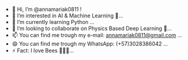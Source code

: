 - 👋 Hi, I’m @annamariak0811 !
- 👀 I’m interested in AI & Machine Learning 🚀...
- 🌱 I’m currently learning Python ...
- 💞️ I’m looking to collaborate on Physics Based Deep Learning 🚀...
- 📫  You can find me trough my e-mail:   annamariak0811@gmail.com ...
- 😄 You can find me trough my WhatsApp:   (+57)3028386042 ...
- ⚡ Fact: I love Bees 🐝🧡🍯...

<!---
annamariak0811/annamariak0811 is a ✨ special ✨ repository because its `README.md` (this file) appears on your GitHub profile.
You can click the Preview link to take a look at your changes.
--->
